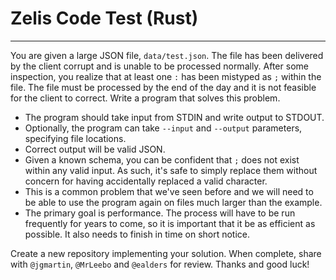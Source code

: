# Zelis Code Test (Rust)
---
You are given a large JSON file, ````data/test.json````. The file has been delivered by the client corrupt and is unable to be processed normally. After some inspection, you realize that at least one ````:```` has been mistyped as ````;```` within the file. The file must be processed by the end of the day and it is not feasible for the client to correct. Write a program that solves this problem.

- The program should take input from STDIN and write output to STDOUT.
- Optionally, the program can take ````--input```` and ````--output```` parameters, specifying file locations.
- Correct output will be valid JSON.
- Given a known schema, you can be confident that ````;```` does not exist within any valid input. As such, it's safe to simply replace them without concern for having accidentally replaced a valid character.
- This is a common problem that we've seen before and we will need to be able to use the program again on files much larger than the example.
- The primary goal is performance. The process will have to be run frequently for years to come, so it is important that it be as efficient as possible. It also needs to finish in time on short notice.

Create a new repository implementing your solution. When complete, share with ````@jgmartin````, ````@MrLeebo```` and ````@ealders```` for review. Thanks and good luck!
